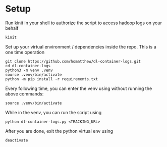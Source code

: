 # Setup
Run kinit in your shell to authorize the script to access hadoop logs on your behalf
```
kinit
```
Set up your virtual environment / dependencies inside the repo. This is a one time operation
```
git clone https://github.com/homatthew/dl-container-logs.git
cd dl-container-logs
python3 -m venv .venv
source .venv/bin/activate
python -m pip install -r requirements.txt
```

Every following time, you can enter the venv using without running the above commands:
```
source .venv/bin/activate
```

While in the venv, you can run the script using
```
python dl-container-logs.py <TRACKING_URL>
```

After you are done, exit the python virtual env using
```
deactivate
```